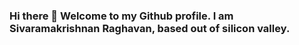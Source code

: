 ### Hi there 👋 Welcome to my Github profile. I am Sivaramakrishnan Raghavan, based out of silicon valley.

<!--
**raghavan-sivaramakrishnan/raghavan-sivaramakrishnan** is a ✨ _special_ ✨ repository because its `README.md` (this file) appears on your GitHub profile.

- 🔭 I’m currently working on a product to prevent financial crime through behavioral analytics and machine learning
- 🌱 I’m currently learning AWS and also Bhagavad Gita
- 👯 I’m looking to collaborate on product development, disruptive ideas, building a team from scratch and also singing
- 🤔 I’m looking for expert mentorship to prepare myself to accomplish my long-term goal of being a C-suite servant leader for a MNC
- 💬 Ask me about algorithms, datastructures, system design and also financial & budget management
- 📫 How to reach me: LinkedIn(https://www.linkedin.com/in/sivaramakrishnan-raghavan/), Gmail(raghavan.sivaramakrishnan@gmail.com)
- 😄 Pronouns: Siva, Shiva
- ⚡ Fun fact: On a random day, I can work 9 to 7, and then sing and dance to random movie songs and do some algorithmic problems and read about some new business ideas and play with kids and also listen to some spiritual discourse and still have energy to watch a movie.
